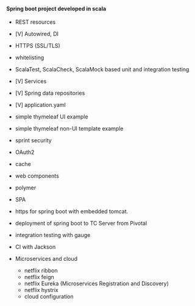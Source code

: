 #### Spring boot project developed in scala

- REST resources
- [V] Autowired, DI
- HTTPS (SSL/TLS)
- whitelisting
- ScalaTest, ScalaCheck, ScalaMock based unit and integration testing
- [V] Services
- [V] Spring data repositories
- [V] application.yaml
- simple thymeleaf UI example
- simple thymeleaf non-UI template example
- sprint security
- OAuth2
- cache
- web components
- polymer
- SPA
- https for spring boot with embedded tomcat.
- deployment of spring boot to TC Server from Pivotal
- integration testing with gauge
- CI with Jackson

- Microservices and cloud
    - netflix ribbon
    - netflix feign
    - netflix Eureka (Microservices Registration and Discovery)
    - netflix hystrix
    - cloud configuration


